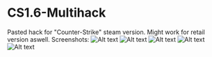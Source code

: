# CS1.6-Multihack
Pasted hack for "Counter-Strike" steam version. Might work for retail version aswell.
Screenshots:
![Alt text](https://i.imgur.com/B3qmhLB.png "cs 1.6 multihack")
![Alt text](https://i.imgur.com/zlb59Xm.png "cs 1.6 multihack")
![Alt text](https://i.imgur.com/z6ju9HJ.png "cs 1.6 multihack")
![Alt text](https://i.imgur.com/1UH3m1i.png "cs 1.6 multihack")
![Alt text](https://i.imgur.com/ec2OSKT.png "cs 1.6 multihack")
